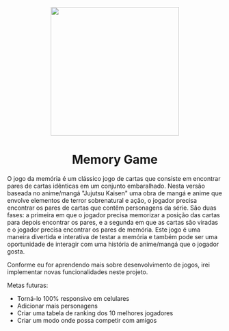 <div align="center">
<img src="https://user-images.githubusercontent.com/87157751/236595532-a51795d8-5ebf-4357-8b3c-b7705504bc6c.png" width="300px"/><h1>Memory Game</h1>
</div>

O jogo da memória é um clássico jogo de cartas que consiste em encontrar pares de cartas idênticas em um conjunto embaralhado. Nesta versão baseada no anime/mangá "Jujutsu Kaisen" uma obra de mangá e anime que envolve elementos de terror sobrenatural e ação, o jogador precisa encontrar os pares de cartas que contêm personagens da série. São duas fases: a primeira em que o jogador precisa memorizar a posição das cartas para depois encontrar os pares, e a segunda em que as cartas são viradas e o jogador precisa encontrar os pares de memória. Este jogo é uma maneira divertida e interativa de testar a memória e também pode ser uma oportunidade de interagir com uma história de anime/mangá que o jogador gosta.

<p>Conforme eu for aprendendo mais sobre desenvolvimento de jogos, irei implementar novas funcionalidades neste projeto.</p>
<p>Metas futuras:</p>
<ul>
  <li>Torná-lo 100% responsivo em celulares</li>
  <li>Adicionar mais personagens</li>
  <li>Criar uma tabela de ranking dos 10 melhores jogadores</li>
  <li>Criar um modo onde possa competir com amigos</li>
</ul>
